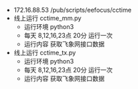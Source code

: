 * 172.16.88.53 /pub/scripts/eefocus/cctime
* 线上运行 cctime_mm.py
  * 运行环境 python3 
  * 每天 8,12,16,23点  20分 运行一次
  * 运行内容 获取飞象网接口数据
* 线上运行 cctime_tx.py
  * 运行环境 python3 
  * 每天 8,12,16,23点  20分 运行一次
  * 运行内容 获取飞象网接口数据
